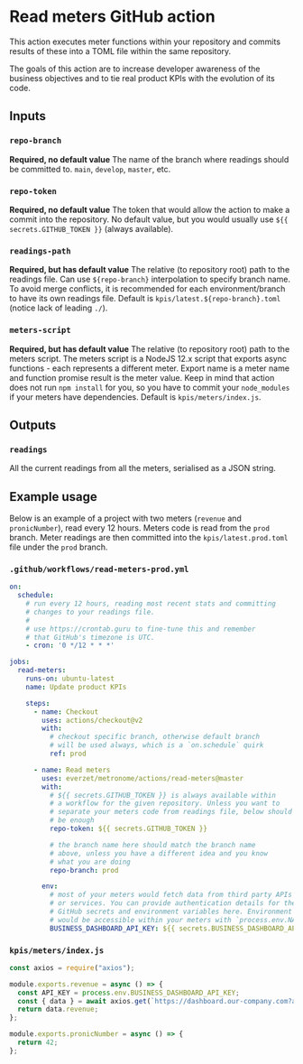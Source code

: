 # Read meters GitHub action

This action executes meter functions within your repository and commits results of these into a
TOML file within the same repository.

The goals of this action are to increase developer awareness of the business objectives and to tie
real product KPIs with the evolution of its code.

## Inputs

### `repo-branch`

**Required, no default value** The name of the branch where readings should be committed to.
`main`, `develop`, `master`, etc.

### `repo-token`

**Required, no default value** The token that would allow the action to make a commit into the
repository. No default value, but you would usually use `${{ secrets.GITHUB_TOKEN }}` (always
available).

### `readings-path`

**Required, but has default value** The relative (to repository root) path to the readings file.
Can use `${repo-branch}` interpolation to specify branch name. To avoid merge conflicts, it is
recommended for each environment/branch to have its own readings file. Default is
`kpis/latest.${repo-branch}.toml` (notice lack of leading `./`).

### `meters-script`

**Required, but has default value** The relative (to repository root) path to the meters script.
The meters script is a NodeJS 12.x script that exports async functions - each represents a
different meter. Export name is a meter name and function promise result is the meter value. Keep
in mind that action does not run `npm install` for you, so you have to commit your `node_modules`
if your meters have dependencies. Default is `kpis/meters/index.js`.

## Outputs

### `readings`

All the current readings from all the meters, serialised as a JSON string.

## Example usage

Below is an example of a project with two meters (`revenue` and `pronicNumber`), read every 12
hours. Meters code is read from the `prod` branch. Meter readings are then committed into the
`kpis/latest.prod.toml` file under the `prod` branch.

### `.github/workflows/read-meters-prod.yml`

```yaml
on:
  schedule:
    # run every 12 hours, reading most recent stats and committing
    # changes to your readings file.
    #
    # use https://crontab.guru to fine-tune this and remember
    # that GitHub's timezone is UTC.
    - cron: '0 */12 * * *'

jobs:
  read-meters:
    runs-on: ubuntu-latest
    name: Update product KPIs

    steps:
      - name: Checkout
        uses: actions/checkout@v2
        with:
          # checkout specific branch, otherwise default branch
          # will be used always, which is a `on.schedule` quirk
          ref: prod

      - name: Read meters
        uses: everzet/metronome/actions/read-meters@master
        with:
          # ${{ secrets.GITHUB_TOKEN }} is always available within
          # a workflow for the given repository. Unless you want to
          # separate your meters code from readings file, below should
          # be enough
          repo-token: ${{ secrets.GITHUB_TOKEN }}

          # the branch name here should match the branch name
          # above, unless you have a different idea and you know
          # what you are doing
          repo-branch: prod

        env:
          # most of your meters would fetch data from third party APIs
          # or services. You can provide authentication details for these via
          # GitHub secrets and environment variables here. Environment variables
          # would be accessible within your meters with `process.env.NAME_OF_VAR`
          BUSINESS_DASHBOARD_API_KEY: ${{ secrets.BUSINESS_DASHBOARD_API_KEY }}
```

### `kpis/meters/index.js`

```js
const axios = require("axios");

module.exports.revenue = async () => {
  const API_KEY = process.env.BUSINESS_DASHBOARD_API_KEY;
  const { data } = await axios.get(`https://dashboard.our-company.com?apiKey=${API_KEY}`);
  return data.revenue;
};

module.exports.pronicNumber = async () => {
  return 42;
};
```
